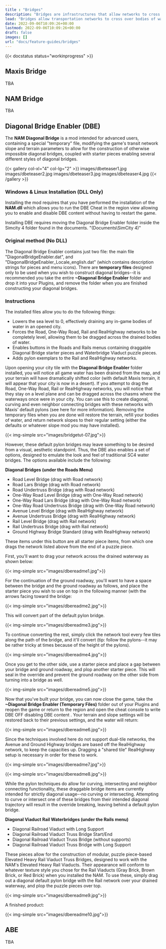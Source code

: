 ```yaml
---
title : "Bridges"
description: "Bridges are infrastructures that allow networks to cross bodies of water."
lead: "Bridges allow transportation networks to cross over bodies of water. This system includes not only the bridges developed by Maxis but also the various bridges that have been introduced by the NAM Team over time also expanding the bridge-building capabilities."
date: 2022-09-06T10:09:26+00:00
lastmod: 2022-09-06T10:09:26+00:00
draft: false
images: []
url: "docs/feature-guides/bridges"
---
```


{{< docstatus status="workinprogress" >}}

## Maxis Bridge

TBA

## NAM Bridge

TBA

## Diagonal Bridge Enabler (DBE)

The **NAM Diagonal Bridge** is a mod intended for advanced users, containing a special "temporary" file, modifying the game's transit network slope and terrain parameters to allow for the construction of otherwise impossible diagonal bridges, coupled with starter pieces enabling several different styles of diagonal bridges.

{{< gallery col-xl="4" col-lg="2" >}}
images/dbeteaser1.jpg
images/dbeteaser2.jpg
images/dbeteaser3.jpg
images/dbeteaser4.jpg
{{< /gallery >}}

### Windows & Linux Installation (DLL Only)

Installing the mod requires that you have performed the installation of the **NAM.dll** which allows you to run the DBE Cheat in the region view allowing you to enable and disable DBE content without having to restart the game. 

Installing DBE requires moving the Diagonal Bridge Enabler folder inside the Simcity 4 folder found in the documents. "(Documents\SimCity 4)"

### Original method (No DLL)

The Diagonal Bridge Enabler contains just two file: the main file "DiagonalBridgeEnabler.dat", and "DiagonalBridgeEnabler_Locale_english.dat" (which contains description strings for pieces and menu icons). There are **temporary files** designed only to be used when you wish to construct diagonal bridges--it is recommended you take the entire **~Diagonal Bridge Enabler** folder and drop it into your Plugins, and remove the folder when you are finished constructing your diagonal bridges.

### Instructions

The installed files allow you to do the following things: 

* Lowers the sea level to 0, effectively draining any in-game bodies of water in an opened city.
* Forces the Road, One-Way Road, Rail and RealHighway networks to be completely level, allowing them to be dragged across the drained bodies of water.
* Enables buttons in the Roads and Rails menus containing draggable Diagonal Bridge starter pieces and Waterbridge Viaduct puzzle pieces.
* Adds pylon exemplars to the Rail and RealHighway networks.

Upon opening your city tile with the **Diagonal Bridge Enabler** folder installed, you will notice all game water has been drained from the map, and your terrain will have dramatically shifted color (with default Maxis terrain, it will appear that your city is now in a desert). If you attempt to drag the Road, One-Way Road, Rail or RealHighway networks, you will notice that they stay on a level plane and can be dragged across the chasms where the waterways once were in your city. You can use this to create diagonal, curving and even neighbor connecting bridges with these networks with Maxis' default pylons (see here for more information). Removing the temporary files when you are done will restore the terrain, refill your bodies of water, and return network slopes to their regular setting (either the defaults or whatever slope mod you may have installed).

{{< img-simple src="images/bridgetut-07.jpg">}}

However, these default pylon bridges may leave something to be desired from a visual, aesthetic standpoint. Thus, the DBE also enables a set of options, designed to emulate the look and feel of traditional SC4 water bridges.
The options available include the following:

**Diagonal Bridges (under the Roads Menu)**

* Road Level Bridge (drag with Road network)
* Road Lars Bridge (drag with Road network)
* Road Undertruss Bridge (drag with Road network)
* One-Way Road Level Bridge (drag with One-Way Road network)
* One-Way Road Lars Bridge (drag with One-Way Road network)
* One-Way Road Undertruss Bridge (drag with One-Way Road network)
* Avenue Level Bridge (drag with RealHighway network)
* Avenue Undertruss Bridge (drag with RealHighway network)
* Rail Level Bridge (drag with Rail network)
* Rail Undertruss Bridge (drag with Rail network)
* Ground Highway Bridge Standard (drag with RealHighway network)

These items under this button are all starter piece items, from which one drags the network listed above from the end of a puzzle piece.

First, you'll want to drag your network across the drained waterway as shown below:

{{< img-simple src="images/dbereadme1.jpg">}}

For the continuation of the ground roadway, you'll want to have a space between the bridge and the ground roadway as follows, and place the starter piece you wish to use on top in the following manner (with the arrows facing toward the bridge:

{{< img-simple src="images/dbereadme2.jpg">}}

This will convert part of the default pylon bridge.

{{< img-simple src="images/dbereadme3.jpg">}}

To continue converting the rest, simply click the network tool every few tiles along the path of the bridge, and it'll convert (tip: follow the pylons--it may be rather tricky at times because of the height of the pylons).

{{< img-simple src="images/dbereadme4.jpg">}}

Once you get to the other side, use a starter piece and place a gap between your bridge and ground roadway, and plop another starter piece. This will seal in the override and prevent the ground roadway on the other side from turning into a bridge as well.

{{< img-simple src="images/dbereadme5.jpg">}}

Now that you've built your bridge, you can now close the game, take the **~Diagonal Bridge Enabler (Temporary Files)**  folder out of your Plugins and reopen the game or return to the region and open the cheat console to write DBE OFF disabling DBE content . Your terrain and slope settings will be restored back to their previous settings, and the water will return:

{{< img-simple src="images/dbereadme6.jpg">}}

Since the techniques involved here do not support dual-tile networks, the Avenue and Ground Highway bridges are based off the RealHighway network, to keep the capacities up. Dragging a "shared tile" RealHighway setup is necessary in order for these to work.

{{< img-simple src="images/dbereadme7.jpg">}}

{{< img-simple src="images/dbereadme8.jpg">}}

While the pylon techniques do allow for curving, intersecting and neighbor connecting functionality, these draggable bridge items are currently intended for strictly diagonal usage--no curving or intersecting. Attempting to curve or intersect one of these bridges from their intended diagonal trajectory will result in the override breaking, leaving behind a default pylon bridge.

**Diagonal Viaduct Rail Waterbridges (under the Rails menu)**

* Diagonal Railroad Viaduct with Long Support
* Diagonal Railroad Viaduct Truss Bridge Start/End
* Diagonal Railroad Viaduct Truss Bridge (without supports)
* Diagonal Railroad Viaduct Truss Bridge with Long Support

These pieces allow for the construction of modular, puzzle piece-based Elevated Heavy Rail Viaduct Truss Bridges, designed to work with the NAM's Elevated Heavy Rail Viaducts. Their appearance will conform to whatever texture style you chose for the Rail Viaducts (Gray Brick, Brown Brick, or Red Brick) when you installed the NAM. To use these, simply drag out a diagonal default pylon bridge with the Rail network over your drained waterway, and plop the puzzle pieces over top.

{{< img-simple src="images/dbereadme9.jpg">}}

A finished product:

{{< img-simple src="images/dbereadme10.jpg">}}

## ABE

TBA
